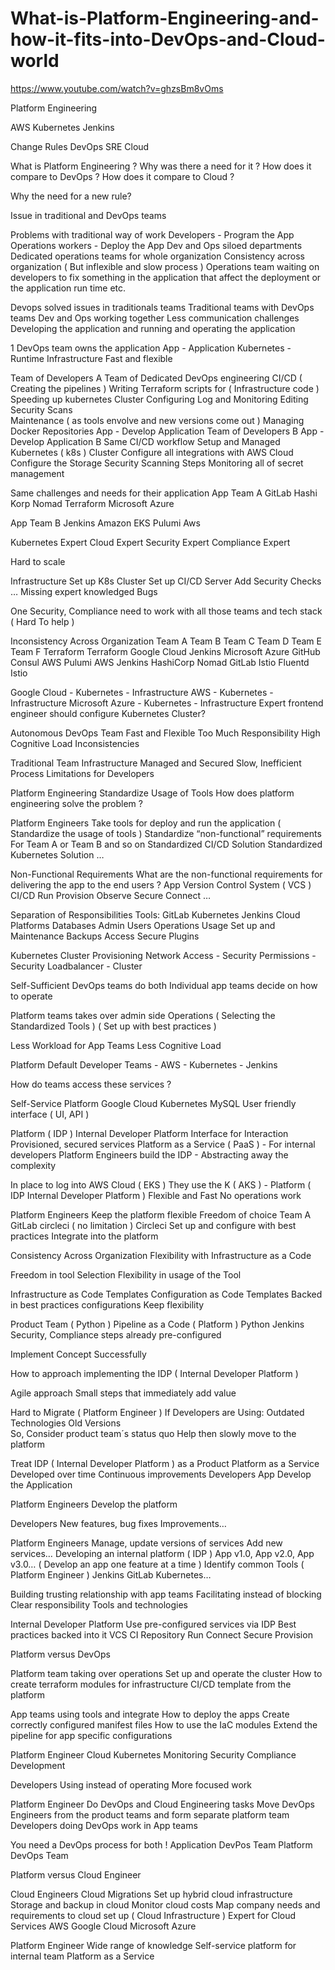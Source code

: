 # What-is-Platform-Engineering-and-how-it-fits-into-DevOps-and-Cloud-world

https://www.youtube.com/watch?v=ghzsBm8vOms


Platform Engineering

AWS
Kubernetes
Jenkins

Change Rules
DevOps
SRE
Cloud

What is Platform Engineering ?
Why was there a need for it ?
How does it compare to DevOps ?
How does it compare to Cloud ?

Why the need for a new rule?

Issue in traditional and DevOps teams

Problems with traditional way of work
Developers - Program the App
Operations workers - Deploy the App
Dev and Ops siloed departments
Dedicated operations teams for whole organization
Consistency across organization ( But inflexible and slow process )
Operations team waiting on developers to fix something in the application that affect the deployment or the application run time etc.

Devops solved issues in traditionals teams
Traditional teams with DevOps teams
Dev and Ops working together 
Less communication challenges 
Developing the application and running and operating the application 

1 DevOps team owns the application 
App - Application
Kubernetes - Runtime
Infrastructure 
Fast and flexible 

Team of Developers A
Team of Dedicated DevOps engineering 
CI/CD ( Creating the pipelines ) 
Writing Terraform scripts for ( Infrastructure code ) 
Speeding up kubernetes Cluster 
Configuring Log and Monitoring
Editing Security Scans     
Maintenance ( as tools envolve and new versions come out )
Managing Docker Repositories 
App - Develop Application 
Team of Developers B
App - Develop Application B
Same CI/CD workflow
Setup and Managed Kubernetes ( k8s ) Cluster
Configure all integrations with AWS Cloud 
Configure the Storage 
Security Scanning Steps
Monitoring all of secret management 

Same challenges and needs for their application
App Team A
GitLab
Hashi Korp Nomad
Terraform
Microsoft Azure

App Team B
Jenkins 
Amazon EKS
Pulumi 
Aws

Kubernetes Expert
Cloud Expert
Security Expert
Compliance Expert

Hard to scale

Infrastructure 
       Set up K8s Cluster
              Set up CI/CD Server
                     Add Security Checks 
                            …
Missing expert knowledged
Bugs

One Security, Compliance need to work with all those teams and tech stack ( Hard To help ) 


Inconsistency Across Organization
Team A      Team B       Team C            Team D   Team E                Team F
Terraform    Terraform   Google Cloud   Jenkins   Microsoft Azure   GitHub
Consul         AWS          Pulumi              AWS       Jenkins                HashiCorp Nomad 
GitLab         Istio            Fluentd             Istio
 
Google Cloud - Kubernetes - Infrastructure
AWS - Kubernetes - Infrastructure
Microsoft Azure - Kubernetes - Infrastructure
Expert frontend engineer should configure Kubernetes Cluster?

Autonomous DevOps Team
Fast and Flexible
Too Much Responsibility
High Cognitive Load
Inconsistencies 

Traditional Team
Infrastructure Managed and Secured
Slow, Inefficient Process
Limitations for Developers

Platform Engineering 
Standardize Usage of Tools
How does platform engineering solve the problem ? 

Platform Engineers 
Take tools for deploy and run the application ( Standardize the usage of tools ) 
Standardize “non-functional” requirements 
For Team A or Team B and so on 
Standardized CI/CD Solution
Standardized Kubernetes Solution
…

Non-Functional Requirements 
What are the non-functional requirements for delivering the app to the end users ?
App 
Version Control System ( VCS )
CI/CD
Run
Provision
Observe 
Secure
Connect
…

Separation of Responsibilities 
Tools:
GitLab
Kubernetes
Jenkins
Cloud Platforms
Databases
Admin                                          Users 
Operations                                   Usage
Set up and Maintenance 
Backups
Access
Secure
Plugins

Kubernetes Cluster
Provisioning 
Network
Access - Security
Permissions - Security
Loadbalancer - Cluster

Self-Sufficient DevOps teams do both
Individual app teams decide on how to operate

Platform teams takes over admin side
Operations ( Selecting the Standardized Tools )
                   ( Set up with best practices ) 

Less Workload for App Teams 
Less Cognitive Load

Platform 
Default 
Developer Teams - AWS
                             - Kubernetes
                             - Jenkins  

How do teams access these services ?

Self-Service Platform 
Google Cloud
Kubernetes MySQL
User friendly interface ( UI, API )

Platform ( IDP ) 
Internal Developer Platform
Interface for Interaction 
Provisioned, secured services
Platform as a Service ( PaaS ) - For internal developers 
Platform Engineers build the IDP - Abstracting away the complexity 

In place to log into AWS Cloud ( EKS ) 
They use the K  ( AKS ) - Platform ( IDP Internal Developer Platform )
Flexible and Fast 
No operations work

Platform Engineers
Keep the platform flexible
Freedom of choice         Team A 
GitLab                 circleci  ( no limitation )
Circleci
Set up and configure with best practices 
Integrate into the platform

Consistency Across Organization
Flexibility with Infrastructure as a Code

Freedom in tool Selection
Flexibility in usage of the Tool

Infrastructure as Code Templates
Configuration as Code Templates
Backed in best practices configurations
Keep flexibility

Product Team ( Python ) 
Pipeline as a Code ( Platform ) 
Python 
Jenkins 
Security, Compliance steps already pre-configured 

Implement Concept Successfully 

How to approach implementing the IDP ( Internal Developer Platform ) 

Agile approach 
Small steps that immediately add value 

Hard to Migrate ( Platform Engineer ) 
If Developers are Using:
Outdated Technologies 
Old Versions  
So,
Consider product team´s status quo
Help then slowly move to the platform

Treat IDP ( Internal Developer Platform ) as a Product 
Platform as a Service
Developed over time
Continuous improvements 
Developers 
App
Develop the Application

Platform Engineers 
Develop the platform

Developers 
New features, bug fixes
Improvements…
 
Platform Engineers 
Manage, update versions of services
Add new services… 
Developing an internal platform ( IDP ) 
            App v1.0, App v2.0, App v3.0… ( Develop an app one feature at a time )
Identify common Tools ( Platform Engineer ) 
Jenkins 
GitLab
Kubernetes…

Building trusting relationship with app teams
Facilitating instead of blocking 
Clear responsibility
Tools and technologies 

Internal Developer Platform 
Use pre-configured services via IDP
Best practices backed into it 
VCS
CI
Repository
Run 
Connect
Secure
Provision 

Platform versus DevOps

Platform team taking over operations 
            Set up and operate the cluster 
            How to create terraform modules for infrastructure
            CI/CD template from the platform

App teams using tools and integrate 
How to deploy the apps 
Create correctly configured manifest files 
How to use the IaC modules
Extend the pipeline for app specific configurations 

Platform Engineer 
Cloud
Kubernetes
Monitoring 
Security
Compliance
Development 

Developers 
Using instead of operating 
More focused work

Platform Engineer
Do DevOps and Cloud Engineering tasks 
Move DevOps Engineers from the product teams and form separate platform team
Developers doing DevOps work in App teams

You need a DevOps process for both !
Application DevPos Team
Platform DevOps Team

Platform versus Cloud Engineer

Cloud Engineers
Cloud Migrations
Set up hybrid cloud infrastructure
Storage and backup in cloud
Monitor cloud costs
Map company needs and requirements to cloud set up ( Cloud Infrastructure )
Expert for Cloud Services
AWS
Google Cloud
Microsoft Azure

Platform Engineer
Wide range of knowledge 
Self-service platform for internal team 
Platform as a Service



